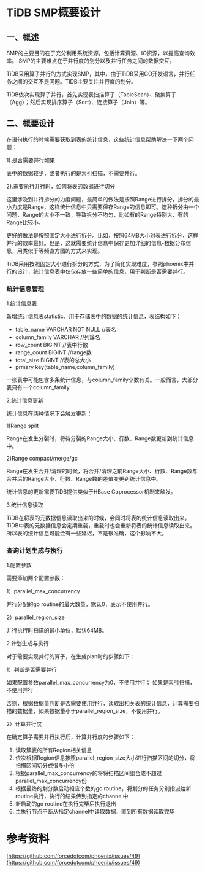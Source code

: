 # TiDB SMP概要设计 #
## 一、概述 ##
SMP的主要目的在于充分利用系统资源，包括计算资源、IO资源，以提高查询效率。
SMP的主要难点在于并行度的划分以及并行任务之间的数据交互。

TiDB采用算子并行的方式实现SMP，其中，由于TiDB采用GO开发语言，并行任务之间的交互不是问题。TiDB主要关注并行度的划分。

TiDB依次实现算子并行，首先实现表扫描算子（TableScan）、聚集算子（Agg）；然后实现排序算子（Sort）、连接算子（Join）等。
## 二、概要设计 ##
在语句执行的时候需要获取到表的统计信息，这些统计信息帮助解决一下两个问题：

1).是否需要并行如果

表中的数据较少，或者执行的是索引扫描，不需要并行。

2).需要执行并行时，如何将表的数据进行切分

这里涉及到并行拆分的力度问题，最简单的做法是按照Range进行拆分，拆分的最小力度是Range，这样统计信息中只需要保存Range的信息即可。这种拆分由一个问题，Range的大小不一致，导致拆分不均匀，比如有的Range特别大、有的Range比较小。

更好的做法是按照固定大小进行拆分。比如，按照64MB大小对表进行拆分，这样并行的效率最好。但是，这就需要统计信息中保存更加详细的信息-数据分布信息，用类似于等频直方图的方式来实现。

TiDB采用按照固定大小进行拆分的方式，为了简化实现难度，参照phoenix中并行的设计，统计信息表中仅仅存放一些简单的信息，用于判断是否需要并行。

### 统计信息管理 ###
1.统计信息表

新增统计信息表statistic，用于存储表中的数据的统计信息，表结构如下：

- table_name	VARCHAR NOT NULL	//表名
- column_family	VARCHAR				//列簇名
- row_count		BIGINT				//表中行数
- range_count	BIGINT				//range数
- total_size	BIGINT				//表的总大小
- prmary key(table_name,column_family)

一张表中可能包含多条统计信息，与column_family个数有关。一般而言，大部分表只有一个column_family.


2.统计信息更新

统计信息在两种情况下会触发更新：

1)Range spilt

Range在发生分裂时，将待分裂的Range大小、行数、Range数更新到统计信息中。

2)Range compact/merge/gc

Range在发生合并/清理的时候，将合并/清理之前Range大小、行数、Range数与合并后的Range大小、行数、Range数的差值变更到统计信息中。

统计信息的更新需要TiDB提供类似于HBase Coprocessor机制来触发。


3.统计信息读取

TiDB在将表的元数据信息读取出来的时候，会同时将表的统计信息读取出来。TiDB中表的元数据信息会定期重载，重载时也会重新将表的统计信息读取出来。所以表的统计信息可能会有一些延迟，不是很准确，这个影响不大。

### 查询计划生成与执行 ###
1.配置参数

需要添加两个配置参数：

1）parallel\_max\_concurrency

并行分配的go routine的最大数量，默认0，表示不使用并行。

2）parallel\_region\_size

并行执行时扫描的最小单位，默认64MB。


2.计划生成与执行

对于需要实现并行的算子，在生成plan时的步骤如下：

1）判断是否需要并行

如果配置参数parallel\_max\_concurrency为0，不使用并行；
如果是索引扫描，不使用并行

否则，根据数据量判断是否需要使用并行，读取出相关表的统计信息，计算需要扫描的数据量，如果数据量小于parallel\_region\_size，不使用并行。

2）计算并行度

在确定算子需要并行执行后，计算并行度的步骤如下：

1. 读取簇表的所有Region相关信息
2. 依次根据Region信息按照parallel\_region\_size大小进行扫描区间的切分，将扫描区间切分成很多小份
3. 根据parallel\_max\_concurrency的将将扫描区间组合成不超过parallel\_max\_concurrency份
4. 根据最终的划分数启动相应个数的go routine，将划分的任务分别指派给新routine执行，执行的结果传到指定的channel中
5. 新启动的go routine在执行完毕后执行退出
6. 主执行节点不断从指定channel中读取数据，直到所有数据读取完毕

# 参考资料 #
[https://github.com/forcedotcom/phoenix/issues/49](https://github.com/forcedotcom/phoenix/issues/49)
